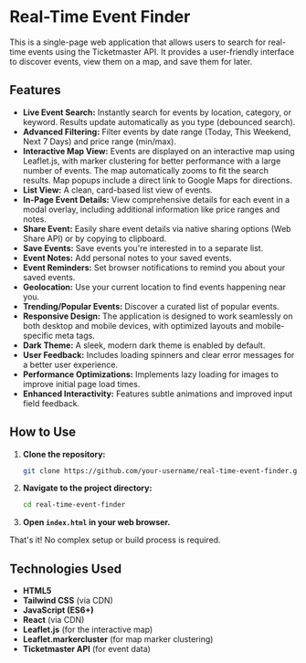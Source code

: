 # Real-Time Event Finder

This is a single-page web application that allows users to search for real-time events using the Ticketmaster API. It provides a user-friendly interface to discover events, view them on a map, and save them for later.

## Features

*   **Live Event Search:** Instantly search for events by location, category, or keyword. Results update automatically as you type (debounced search).
*   **Advanced Filtering:** Filter events by date range (Today, This Weekend, Next 7 Days) and price range (min/max).
*   **Interactive Map View:** Events are displayed on an interactive map using Leaflet.js, with marker clustering for better performance with a large number of events. The map automatically zooms to fit the search results. Map popups include a direct link to Google Maps for directions.
*   **List View:** A clean, card-based list view of events.
*   **In-Page Event Details:** View comprehensive details for each event in a modal overlay, including additional information like price ranges and notes.
*   **Share Event:** Easily share event details via native sharing options (Web Share API) or by copying to clipboard.
*   **Save Events:** Save events you're interested in to a separate list.
*   **Event Notes:** Add personal notes to your saved events.
*   **Event Reminders:** Set browser notifications to remind you about your saved events.
*   **Geolocation:** Use your current location to find events happening near you.
*   **Trending/Popular Events:** Discover a curated list of popular events.
*   **Responsive Design:** The application is designed to work seamlessly on both desktop and mobile devices, with optimized layouts and mobile-specific meta tags.
*   **Dark Theme:** A sleek, modern dark theme is enabled by default.
*   **User Feedback:** Includes loading spinners and clear error messages for a better user experience.
*   **Performance Optimizations:** Implements lazy loading for images to improve initial page load times.
*   **Enhanced Interactivity:** Features subtle animations and improved input field feedback.

## How to Use

1.  **Clone the repository:**
    ```bash
    git clone https://github.com/your-username/real-time-event-finder.git
    ```
2.  **Navigate to the project directory:**
    ```bash
    cd real-time-event-finder
    ```
3.  **Open `index.html` in your web browser.**

That's it! No complex setup or build process is required.

## Technologies Used

*   **HTML5**
*   **Tailwind CSS** (via CDN)
*   **JavaScript (ES6+)**
*   **React** (via CDN)
*   **Leaflet.js** (for the interactive map)
*   **Leaflet.markercluster** (for map marker clustering)
*   **Ticketmaster API** (for event data)